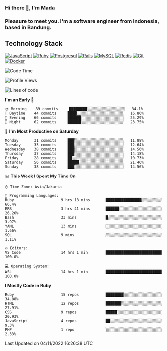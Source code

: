 ### Hi there 👋, I'm Mada
### Pleasure to meet you. I'm a software engineer from Indonesia, based in Bandung.

## Technology Stack

[![JavaScript](https://img.shields.io/badge/-JavaScript-%23F7DF1C?style=flat-square&logo=javascript&logoColor=000000&labelColor=%23F7DF1C&color=%23FFCE5A)](https://www.javascript.com/)
[![Ruby](https://img.shields.io/badge/Ruby-CC342D?style=flat-square&logo=ruby&logoColor=white)](https://www.ruby-lang.org/en/)
[![Postgresql](https://img.shields.io/badge/PostgreSQL-316192?style=flat-square&logo=postgresql&logoColor=ffffff)](https://www.postgresql.org/)
[![Rails](https://img.shields.io/badge/Ruby_on_Rails-CC0000?style=flat-square&logo=ruby-on-rails&logoColor=white)](https://rubyonrails.org/)
[![MySQL](https://img.shields.io/badge/-MySQL-4479A1?style=flat-square&logo=MySQL&logoColor=ffffff)](https://www.mysql.com/)
[![Redis](https://img.shields.io/badge/-Redis-DC382D?style=flat-square&logo=Redis&logoColor=ffffff)](https://redis.io/)
[![Git](https://img.shields.io/badge/-Git-%23F05032?style=flat-square&logo=git&logoColor=%23ffffff)](https://git-scm.com/)
[![Docker](https://img.shields.io/badge/-Docker-2496ED?style=flat-square&logo=docker&logoColor=ffffff)](https://www.docker.com/)
<!--
**madaarya/madaarya** is a ✨ _special_ ✨ repository because its `README.md` (this file) appears on your GitHub profile.

Here are some ideas to get you started:

- 🔭 I’m currently working on ...
- 🌱 I’m currently learning ...
- 👯 I’m looking to collaborate on ...
- 🤔 I’m looking for help with ...
- 💬 Ask me about ...
- 📫 How to reach me: ...
- 😄 Pronouns: ...
- ⚡ Fun fact: ...
-->
<!--START_SECTION:waka-->
![Code Time](http://img.shields.io/badge/Code%20Time-4%2C995%20hrs%2026%20mins-blue)

![Profile Views](http://img.shields.io/badge/Profile%20Views-2-blue)

![Lines of code](https://img.shields.io/badge/From%20Hello%20World%20I%27ve%20Written-857%20Thousand%20lines%20of%20code-blue)

**I'm an Early 🐤** 

```text
🌞 Morning    89 commits     ████████░░░░░░░░░░░░░░░░░   34.1% 
🌆 Daytime    44 commits     ████░░░░░░░░░░░░░░░░░░░░░   16.86% 
🌃 Evening    66 commits     ██████░░░░░░░░░░░░░░░░░░░   25.29% 
🌙 Night      62 commits     ██████░░░░░░░░░░░░░░░░░░░   23.75%

```
📅 **I'm Most Productive on Saturday** 

```text
Monday       31 commits     ███░░░░░░░░░░░░░░░░░░░░░░   11.88% 
Tuesday      33 commits     ███░░░░░░░░░░░░░░░░░░░░░░   12.64% 
Wednesday    38 commits     ███░░░░░░░░░░░░░░░░░░░░░░   14.56% 
Thursday     37 commits     ███░░░░░░░░░░░░░░░░░░░░░░   14.18% 
Friday       28 commits     ██░░░░░░░░░░░░░░░░░░░░░░░   10.73% 
Saturday     56 commits     █████░░░░░░░░░░░░░░░░░░░░   21.46% 
Sunday       38 commits     ███░░░░░░░░░░░░░░░░░░░░░░   14.56%

```


📊 **This Week I Spent My Time On** 

```text
⌚︎ Time Zone: Asia/Jakarta

💬 Programming Languages: 
Ruby                     9 hrs 18 mins       ████████████████░░░░░░░░░   66.4% 
ERB                      3 hrs 41 mins       ██████░░░░░░░░░░░░░░░░░░░   26.26% 
Bash                     33 mins             █░░░░░░░░░░░░░░░░░░░░░░░░   3.97% 
YAML                     13 mins             ░░░░░░░░░░░░░░░░░░░░░░░░░   1.66% 
SQL                      9 mins              ░░░░░░░░░░░░░░░░░░░░░░░░░   1.11%

🔥 Editors: 
VS Code                  14 hrs 1 min        █████████████████████████   100.0%

💻 Operating System: 
WSL                      14 hrs 1 min        █████████████████████████   100.0%

```

**I Mostly Code in Ruby** 

```text
Ruby                     15 repos            ████████░░░░░░░░░░░░░░░░░   34.88% 
HTML                     12 repos            ███████░░░░░░░░░░░░░░░░░░   27.91% 
CSS                      9 repos             █████░░░░░░░░░░░░░░░░░░░░   20.93% 
JavaScript               4 repos             ██░░░░░░░░░░░░░░░░░░░░░░░   9.3% 
PHP                      1 repo              ░░░░░░░░░░░░░░░░░░░░░░░░░   2.33%

```



 Last Updated on 04/11/2022 16:26:38 UTC
<!--END_SECTION:waka-->

